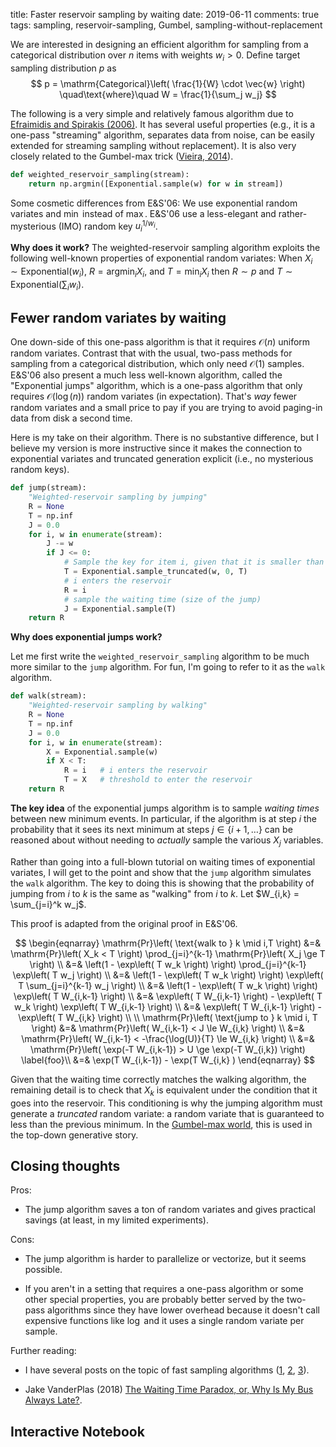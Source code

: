 title: Faster reservoir sampling by waiting
date: 2019-06-11
comments: true
tags: sampling, reservoir-sampling, Gumbel, sampling-without-replacement

We are interested in designing an efficient algorithm for sampling from a categorical distribution over $n$ items with weights $w_i > 0$.  Define target sampling distribution $p$ as
$$
p = \mathrm{Categorical}\left( \frac{1}{W} \cdot \vec{w} \right)
\quad\text{where}\quad W = \frac{1}{\sum_j w_j}
$$

The following is a very simple and relatively famous algorithm due to [Efraimidis and Spirakis (2006)](https://www.sciencedirect.com/science/article/pii/S002001900500298X).  It has several useful properties (e.g., it is a one-pass "streaming" algorithm, separates data from noise, can be easily extended for streaming sampling without replacement).  It is also very closely related to the Gumbel-max trick ([Vieira,  2014](http://timvieira.github.io/blog/post/2014/08/01/gumbel-max-trick-and-weighted-reservoir-sampling/)).


```python
def weighted_reservoir_sampling(stream):
    return np.argmin([Exponential.sample(w) for w in stream])
```

Some cosmetic differences from E&S'06: We use exponential random variates and $\min$ instead of $\max$. E&S'06 use a less-elegant and rather-mysterious (IMO) random key $u_i^{1/w_i}$.

**Why does it work?** The weighted-reservoir sampling algorithm exploits the following well-known properties of exponential random variates:
When $X_i \sim \mathrm{Exponential}(w_i)$, $R = {\mathrm{argmin}}_i X_i$, and $T = \min_i X_i$ then
$R \sim p$ and $T \sim \mathrm{Exponential}\left( \sum_i w_i \right)$.


## Fewer random variates by waiting

One down-side of this one-pass algorithm is that it requires $\mathcal{O}(n)$ uniform random variates.  Contrast that with the usual, two-pass methods for sampling from a categorical distribution, which only need $\mathcal{O}(1)$ samples.  E&S'06 also present a much less well-known algorithm, called the "Exponential jumps" algorithm, which is a one-pass algorithm that only requires $\mathcal{O}(\log(n))$ random variates (in expectation).  That's *way* fewer random variates and a small price to pay if you are trying to avoid paging-in data from disk a second time.

Here is my take on their algorithm.  There is no substantive difference, but I believe my version is more instructive since it makes the connection to exponential variates and truncated generation explicit (i.e., no mysterious random keys).

```python
def jump(stream):
    "Weighted-reservoir sampling by jumping"
    R = None
    T = np.inf
    J = 0.0
    for i, w in enumerate(stream):
        J -= w
        if J <= 0:
            # Sample the key for item i, given that it is smaller than the current threshold
            T = Exponential.sample_truncated(w, 0, T)
            # i enters the reservoir
            R = i
            # sample the waiting time (size of the jump)
            J = Exponential.sample(T)
    return R
```

**Why does exponential jumps work?**

Let me first write the `weighted_reservoir_sampling` algorithm to be much more similar to the `jump` algorithm.  For fun, I'm going to refer to it as the `walk` algorithm.

```python
def walk(stream):
    "Weighted-reservoir sampling by walking"
    R = None
    T = np.inf
    J = 0.0
    for i, w in enumerate(stream):
        X = Exponential.sample(w)
        if X < T:
            R = i   # i enters the reservoir
            T = X   # threshold to enter the reservoir
    return R
```

**The key idea** of the exponential jumps algorithm is to sample *waiting times* between new minimum events.  In particular, if the algorithm is at step $i$ the probability that it sees its next minimum at steps $j \in \{ i+1, \ldots \}$ can be reasoned about without needing to *actually* sample the various $X_j$ variables.

Rather than going into a full-blown tutorial on waiting times of exponential variates, I will get to the point and show that the `jump` algorithm simulates the `walk` algorithm.  The key to doing this is showing that the probability of jumping from $i$ to $k$ is the same as "walking" from $i$ to $k$.  Let $W_{i,k} = \sum_{j=i}^k w_j$.

This proof is adapted from the original proof in E&S'06.

$$
\begin{eqnarray}
\mathrm{Pr}\left( \text{walk to } k \mid i,T \right)
&=& \mathrm{Pr}\left( X_k < T \right) \prod_{j=i}^{k-1} \mathrm{Pr}\left( X_j \ge T \right) \\
&=& \left(1 - \exp\left( T w_k \right) \right) \prod_{j=i}^{k-1} \exp\left( T w_j \right) \\
&=& \left(1 - \exp\left( T w_k \right) \right) \exp\left( T \sum_{j=i}^{k-1}  w_j \right) \\
&=& \left(1 - \exp\left( T w_k \right) \right) \exp\left( T W_{i,k-1} \right) \\
&=& \exp\left( T W_{i,k-1} \right) - \exp\left( T w_k \right) \exp\left( T W_{i,k-1} \right) \\
&=& \exp\left( T W_{i,k-1} \right) - \exp\left( T W_{i,k} \right) \\
\\
\mathrm{Pr}\left( \text{jump to } k \mid i, T \right)
&=& \mathrm{Pr}\left( W_{i,k-1} < J \le W_{i,k} \right) \\
&=& \mathrm{Pr}\left( W_{i,k-1} < -\frac{\log(U)}{T} \le W_{i,k} \right) \\
&=& \mathrm{Pr}\left( \exp(-T W_{i,k-1}) > U \ge \exp(-T W_{i,k}) \right) \label{foo}\\
&=& \exp(T W_{i,k-1}) - \exp(T W_{i,k} )
\end{eqnarray}
$$

Given that the waiting time correctly matches the walking algorithm, the remaining detail is to check that $X_k$ is equivalent under the condition that it goes into the reservoir.  This conditioning is why the jumping algorithm must generate a *truncated* random variate: a random variate that is guaranteed to less than the previous minimum.  In the [Gumbel-max world](https://cmaddis.github.io/gumbel-machinery), this is used in the top-down generative story.


## Closing thoughts

Pros:

- The jump algorithm saves a ton of random variates and gives practical savings
  (at least, in my limited experiments).

Cons:

- The jump algorithm is harder to parallelize or vectorize, but it seems possible.

- If you aren't in a setting that requires a one-pass algorithm or some other
  special properties, you are probably better served by the two-pass algorithms
  since they have lower overhead because it doesn't call expensive functions
  like $\log$ and it uses a single random variate per sample.

Further reading:

- I have several posts on the topic of fast sampling algorithms
([1](http://timvieira.github.io/blog/post/2016/11/21/heaps-for-incremental-computation/),
[2](http://timvieira.github.io/blog/post/2016/07/04/fast-sigmoid-sampling/),
[3](http://timvieira.github.io/blog/post/2014/08/01/gumbel-max-trick-and-weighted-reservoir-sampling/)).

- Jake VanderPlas (2018) [The Waiting Time Paradox, or, Why Is My Bus Always Late?](http://jakevdp.github.io/blog/2018/09/13/waiting-time-paradox/).


## Interactive Notebook

<script src="https://gist.github.com/timvieira/44edfaf97cb2e191e4618f0d25401bf4.js"></script>
